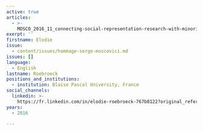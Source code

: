 ```yaml
---
active: true
articles:
  - >-
    MOSCO_2016_11_connecting-social-representation-research-with-minority-influence
exerpt: ''
firstname: Elodie
issue:
  - content/issues/hommage-serge-moscovici.md
issues: []
language:
  - English
lastname: Roebroeck
positions_and_institutions:
  - institution: Blaise Pascal University, France
social_channels:
  linkedin: >-
    https://fr.linkedin.com/in/elodie-roebroeck-767b0122?original_referer=https%3A%2F%2Fwww.google.com%2F
years:
  - 2016

---
```

